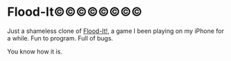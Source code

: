 # Flood-It©©©©©©©©  

Just a shameless clone of [Flood-It!](https://www.google.com.br/#q=flood-it!),
a game I been playing on my iPhone for a while. Fun to program. Full of bugs.  

You know how it is.
